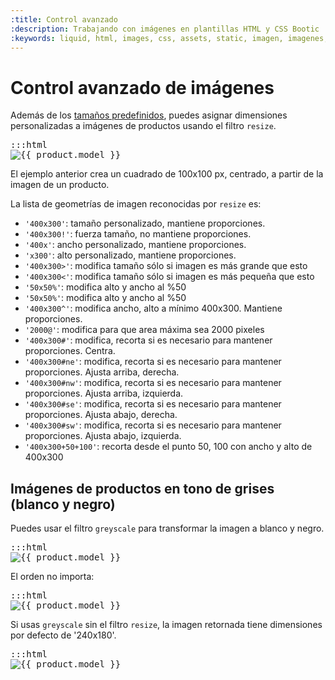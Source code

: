 ```yaml
---
:title: Control avanzado
:description: Trabajando con imágenes en plantillas HTML y CSS Bootic
:keywords: liquid, html, images, css, assets, static, imagen, imagenes, upload, fotos, asset_url, productos, thumbnail, medium, small, large, personalizado, grey
---
```


# Control avanzado de imágenes

Además de los [tamaños predefinidos](/es/themes/product), puedes asignar dimensiones personalizadas a imágenes de productos usando el filtro <code>resize</code>.

<pre>:::html
<img src="{{ image | resize: '100x100#c' }}" alt="{{ product.model }}" />
</pre>

El ejemplo anterior crea un cuadrado de 100x100 px, centrado, a partir de la imagen de un producto.

La lista de geometrías de imagen reconocidas por <code>resize</code> es:

<ul class="tabular">
  <li><span><code>'400x300'</code></span>: tamaño personalizado, mantiene proporciones.</li>
  <li><span><code>'400x300!'</code></span>: fuerza tamaño, no mantiene proporciones.</li>
  <li><span><code>'400x'</code></span>: ancho personalizado, mantiene proporciones.</li>
  <li><span><code>'x300'</code></span>: alto personalizado, mantiene proporciones.</li>
  <li><span><code>'400x300>'</code></span>: modifica tamaño sólo si imagen es más grande que esto</li>
  <li><span><code>'400x300<'</code></span>: modifica tamaño sólo si imagen es más pequeña que esto</li>
  <li><span><code>'50x50%'</code></span>: modifica alto y ancho al %50</li>
  <li><span><code>'50x50%'</code></span>: modifica alto y ancho al %50</li>
  <li><span><code>'400x300^'</code></span>: modifica ancho, alto a mínimo 400x300. Mantiene proporciones.</li>
  <li><span><code>'2000@'</code></span>: modifica para que area máxima sea 2000 pixeles</li>
  <li><span><code>'400x300#'</code></span>: modifica, recorta si es necesario para mantener proporciones. Centra.</li>
  <li><span><code>'400x300#ne'</code></span>: modifica, recorta si es necesario para mantener proporciones. Ajusta arriba, derecha.</li>
  <li><span><code>'400x300#nw'</code></span>: modifica, recorta si es necesario para mantener proporciones. Ajusta arriba, izquierda.</li>
  <li><span><code>'400x300#se'</code></span>: modifica, recorta si es necesario para mantener proporciones. Ajusta abajo, derecha.</li>
  <li><span><code>'400x300#sw'</code></span>: modifica, recorta si es necesario para mantener proporciones. Ajusta abajo, izquierda.</li>
  <li><span><code>'400x300+50+100'</code></span>: recorta desde el punto 50, 100 con ancho y alto de 400x300</li>
</ul>

## Imágenes de productos en tono de grises (blanco y negro)

Puedes usar el filtro <code>greyscale</code> para transformar la imagen a blanco y negro.

<pre>:::html
<img src="{{ image | resize: '100x100#c' | greyscale }}" alt="{{ product.model }}" />
</pre>

El orden no importa:

<pre>:::html
<img src="{{ image | greyscale | resize: '100x100#c' }}" alt="{{ product.model }}" />
</pre>

Si usas <code>greyscale</code> sin el filtro <code>resize</code>, la imagen retornada tiene dimensiones por defecto de '240x180'.

<pre>:::html
<img src="{{ image | greyscale }}" alt="{{ product.model }}" />
</pre>
